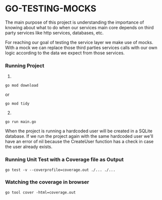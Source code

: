 # GO-TESTING-MOCKS

The main purpose of this project is understanding the importance of knowing about what to do
when our services main core depends on third party services like http services, databases, etc.

For reaching our goal of testing the service layer we make use of mocks. With a mock we can replace those third parties services calls
with our own logic according to the data we expect from those services.


### Running Project

1.

```
go mod download
```

or

```
go mod tidy
```

2.

```
go run main.go
```
When the project is running a hardcoded user will be created in a SQLite database. If we run the project again with the same
hardcoded user we'll have an error of nil because the CreateUser function has a check in case the user already exists.


### Running Unit Test with a Coverage file as Output

```
go test -v --coverprofile=coverage.out ./... ./...
```

### Watching the coverage in browser

```
go tool cover -html=coverage.out
```
